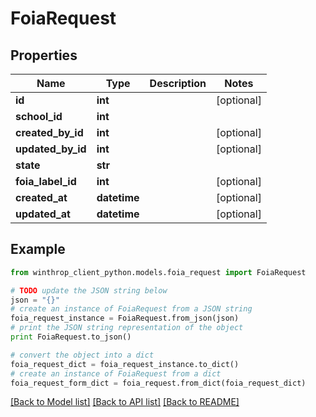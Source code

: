 # FoiaRequest


## Properties
Name | Type | Description | Notes
------------ | ------------- | ------------- | -------------
**id** | **int** |  | [optional] 
**school_id** | **int** |  | 
**created_by_id** | **int** |  | [optional] 
**updated_by_id** | **int** |  | [optional] 
**state** | **str** |  | 
**foia_label_id** | **int** |  | [optional] 
**created_at** | **datetime** |  | [optional] 
**updated_at** | **datetime** |  | [optional] 

## Example

```python
from winthrop_client_python.models.foia_request import FoiaRequest

# TODO update the JSON string below
json = "{}"
# create an instance of FoiaRequest from a JSON string
foia_request_instance = FoiaRequest.from_json(json)
# print the JSON string representation of the object
print FoiaRequest.to_json()

# convert the object into a dict
foia_request_dict = foia_request_instance.to_dict()
# create an instance of FoiaRequest from a dict
foia_request_form_dict = foia_request.from_dict(foia_request_dict)
```
[[Back to Model list]](../README.md#documentation-for-models) [[Back to API list]](../README.md#documentation-for-api-endpoints) [[Back to README]](../README.md)


